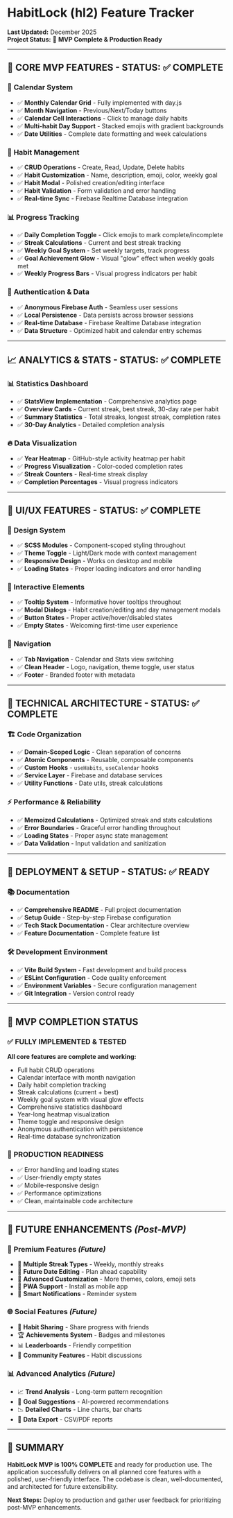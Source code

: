 # HabitLock (hl2) Feature Tracker

**Last Updated:** December 2025  
**Project Status:** 🚀 **MVP Complete & Production Ready**

---

## 🎯 **CORE MVP FEATURES - STATUS: ✅ COMPLETE**

### 📅 **Calendar System**
- ✅ **Monthly Calendar Grid** - Fully implemented with day.js
- ✅ **Month Navigation** - Previous/Next/Today buttons
- ✅ **Calendar Cell Interactions** - Click to manage daily habits
- ✅ **Multi-habit Day Support** - Stacked emojis with gradient backgrounds
- ✅ **Date Utilities** - Complete date formatting and week calculations

### 🎯 **Habit Management**
- ✅ **CRUD Operations** - Create, Read, Update, Delete habits
- ✅ **Habit Customization** - Name, description, emoji, color, weekly goal
- ✅ **Habit Modal** - Polished creation/editing interface
- ✅ **Habit Validation** - Form validation and error handling
- ✅ **Real-time Sync** - Firebase Realtime Database integration

### 📊 **Progress Tracking**
- ✅ **Daily Completion Toggle** - Click emojis to mark complete/incomplete
- ✅ **Streak Calculations** - Current and best streak tracking
- ✅ **Weekly Goal System** - Set weekly targets, track progress
- ✅ **Goal Achievement Glow** - Visual "glow" effect when weekly goals met
- ✅ **Weekly Progress Bars** - Visual progress indicators per habit

### 🔐 **Authentication & Data**
- ✅ **Anonymous Firebase Auth** - Seamless user sessions
- ✅ **Local Persistence** - Data persists across browser sessions
- ✅ **Real-time Database** - Firebase Realtime Database integration
- ✅ **Data Structure** - Optimized habit and calendar entry schemas

---

## 📈 **ANALYTICS & STATS - STATUS: ✅ COMPLETE**

### 📊 **Statistics Dashboard**
- ✅ **StatsView Implementation** - Comprehensive analytics page  
- ✅ **Overview Cards** - Current streak, best streak, 30-day rate per habit
- ✅ **Summary Statistics** - Total streaks, longest streak, completion rates
- ✅ **30-Day Analytics** - Detailed completion analysis

### 🔥 **Data Visualization**
- ✅ **Year Heatmap** - GitHub-style activity heatmap per habit
- ✅ **Progress Visualization** - Color-coded completion rates
- ✅ **Streak Counters** - Real-time streak display
- ✅ **Completion Percentages** - Visual progress indicators

---

## 🎨 **UI/UX FEATURES - STATUS: ✅ COMPLETE**

### 🎨 **Design System**
- ✅ **SCSS Modules** - Component-scoped styling throughout
- ✅ **Theme Toggle** - Light/Dark mode with context management
- ✅ **Responsive Design** - Works on desktop and mobile
- ✅ **Loading States** - Proper loading indicators and error handling

### 💬 **Interactive Elements**
- ✅ **Tooltip System** - Informative hover tooltips throughout
- ✅ **Modal Dialogs** - Habit creation/editing and day management modals
- ✅ **Button States** - Proper active/hover/disabled states
- ✅ **Empty States** - Welcoming first-time user experience

### 🧭 **Navigation**
- ✅ **Tab Navigation** - Calendar and Stats view switching
- ✅ **Clean Header** - Logo, navigation, theme toggle, user status
- ✅ **Footer** - Branded footer with metadata

---

## 🔧 **TECHNICAL ARCHITECTURE - STATUS: ✅ COMPLETE**

### 🏗 **Code Organization**
- ✅ **Domain-Scoped Logic** - Clean separation of concerns
- ✅ **Atomic Components** - Reusable, composable components
- ✅ **Custom Hooks** - `useHabits`, `useCalendar` hooks
- ✅ **Service Layer** - Firebase and database services
- ✅ **Utility Functions** - Date utils, streak calculations

### ⚡ **Performance & Reliability**
- ✅ **Memoized Calculations** - Optimized streak and stats calculations  
- ✅ **Error Boundaries** - Graceful error handling throughout
- ✅ **Loading States** - Proper async state management
- ✅ **Data Validation** - Input validation and sanitization

---

## 🚀 **DEPLOYMENT & SETUP - STATUS: ✅ READY**

### 📚 **Documentation**
- ✅ **Comprehensive README** - Full project documentation
- ✅ **Setup Guide** - Step-by-step Firebase configuration
- ✅ **Tech Stack Documentation** - Clear architecture overview
- ✅ **Feature Documentation** - Complete feature list

### 🛠 **Development Environment**
- ✅ **Vite Build System** - Fast development and build process
- ✅ **ESLint Configuration** - Code quality enforcement
- ✅ **Environment Variables** - Secure configuration management
- ✅ **Git Integration** - Version control ready

---

## 🎉 **MVP COMPLETION STATUS**

### ✅ **FULLY IMPLEMENTED & TESTED**
**All core features are complete and working:**
- Full habit CRUD operations
- Calendar interface with month navigation  
- Daily habit completion tracking
- Streak calculations (current + best)
- Weekly goal system with visual glow effects
- Comprehensive statistics dashboard
- Year-long heatmap visualization
- Theme toggle and responsive design
- Anonymous authentication with persistence
- Real-time database synchronization

### 🎯 **PRODUCTION READINESS**
- ✅ Error handling and loading states
- ✅ User-friendly empty states  
- ✅ Mobile-responsive design
- ✅ Performance optimizations
- ✅ Clean, maintainable code architecture

---

## 🔮 **FUTURE ENHANCEMENTS** *(Post-MVP)*

### 💎 **Premium Features** *(Future)*
- 🔄 **Multiple Streak Types** - Weekly, monthly streaks
- 📅 **Future Date Editing** - Plan ahead capability
- 🎨 **Advanced Customization** - More themes, colors, emoji sets
- 📱 **PWA Support** - Install as mobile app
- 🔔 **Smart Notifications** - Reminder system

### 🌐 **Social Features** *(Future)*
- 👥 **Habit Sharing** - Share progress with friends
- 🏆 **Achievements System** - Badges and milestones
- 📊 **Leaderboards** - Friendly competition
- 💬 **Community Features** - Habit discussions

### 📊 **Advanced Analytics** *(Future)*
- 📈 **Trend Analysis** - Long-term pattern recognition
- 🎯 **Goal Suggestions** - AI-powered recommendations  
- 📉 **Detailed Charts** - Line charts, bar charts
- 📑 **Data Export** - CSV/PDF reports

---

## 🏁 **SUMMARY**

**HabitLock MVP is 100% COMPLETE** and ready for production use. The application successfully delivers on all planned core features with a polished, user-friendly interface. The codebase is clean, well-documented, and architected for future extensibility.

**Next Steps:** Deploy to production and gather user feedback for prioritizing post-MVP enhancements. 
